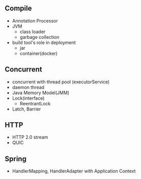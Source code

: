 ## Compile
- Annotation Processor
- JVM
  - class loader
  - garbage collection
- build tool's role in deployment
  - jar
  - container(docker)

## Concurrent
- concurrent with thread pool (executorService)
- daemon thread
- Java Memory Model(JMM)
- Lock(interface)
  - ReentrantLock
- Latch, Barrier

## HTTP
- HTTP 2.0 stream
- QUIC

## Spring
- HandlerMapping, HandlerAdapter with Application Context
